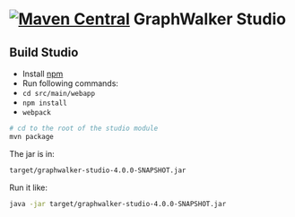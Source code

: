 [![Maven Central](https://maven-badges.herokuapp.com/maven-central/org.graphwalker/graphwalker-studio/badge.svg)](https://maven-badges.herokuapp.com/maven-central/org.graphwalker/graphwalker-studio)
GraphWalker Studio
==================

## Build Studio

* Install [npm](http://blog.npmjs.org/post/85484771375/how-to-install-npm)
* Run following commands: 
* `cd src/main/webapp`
* `npm install`
* `webpack`

```bash
# cd to the root of the studio module
mvn package
```

The jar is in:
```bash
target/graphwalker-studio-4.0.0-SNAPSHOT.jar
```

Run it like:
```bash
java -jar target/graphwalker-studio-4.0.0-SNAPSHOT.jar
```
